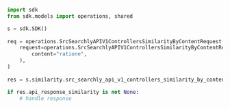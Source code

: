 <!-- Start SDK Example Usage -->
```python
import sdk
from sdk.models import operations, shared

s = sdk.SDK()
    
req = operations.SrcSearchlyAPIV1ControllersSimilarityByContentRequest(
    request=operations.SrcSearchlyAPIV1ControllersSimilarityByContentRequestBody(
        content="ratione",
    ),
)
    
res = s.similarity.src_searchly_api_v1_controllers_similarity_by_content(req)

if res.api_response_similarity is not None:
    # handle response
```
<!-- End SDK Example Usage -->